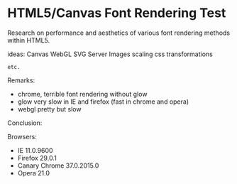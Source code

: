 HTML5/Canvas Font Rendering Test
================================

Research on performance and aesthetics of various font rendering methods within HTML5.

ideas:
    Canvas
    WebGL
    SVG
    Server Images
    scaling
    css transformations

    etc.


Remarks:
- chrome, terrible font rendering without glow
- glow very slow in IE and firefox (fast in chrome and opera)
- webgl pretty but slow


Conclusion:


Browsers:
- IE 11.0.9600
- Firefox 29.0.1
- Canary Chrome 37.0.2015.0
- Opera 21.0